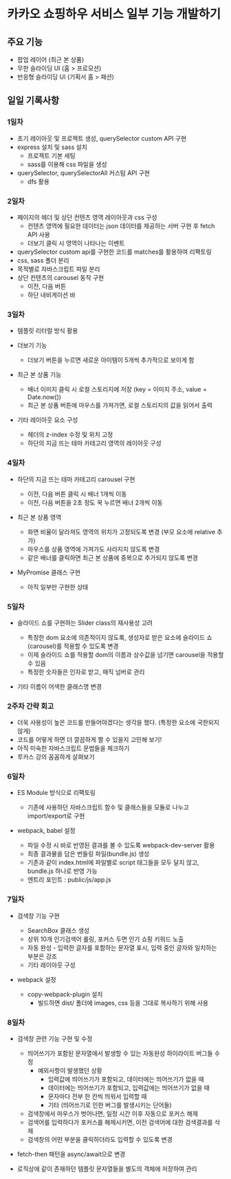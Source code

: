 # 카카오 쇼핑하우 서비스 일부 기능 개발하기

## 주요 기능
* 팝업 레이어 (최근 본 상품)
* 무한 슬라이딩 UI (홈 > 프로모션)
* 반응형 슬라이딩 UI (기획서 홈 > 패션)

## 일일 기록사항
### 1일차
* 초기 레이아웃 및 프로젝트 생성, querySelector custom API 구현
* express 설치 및 sass 설치
  * 프로젝트 기본 세팅
  * sass를 이용해 css 파일을 생성
* querySelector, querySelectorAll 커스텀 API 구현
  * dfs 활용

### 2일차
* 페이지의 헤더 및 상단 컨텐츠 영역 레이아웃과 css 구성
  * 컨텐츠 영역에 필요한 데이터는 json 데이터를 제공하는 서버 구현 후 fetch API 사용
  * 더보기 클릭 시 영역이 나타나는 이벤트
* querySelector custom api를 구현한 코드를 matches를 활용하여 리팩토링
* css, sass 폴더 분리
* 목적별로 자바스크립트 파일 분리
* 상단 컨텐츠의 carousel 동작 구현
  * 이전, 다음 버튼
  * 하단 내비게이션 바

### 3일차
* 템플릿 리터럴 방식 활용
* 더보기 기능
  * 더보기 버튼을 누르면 새로운 아이템이 5개씩 추가적으로 보이게 함

* 최근 본 상품 기능
  * 배너 이미지 클릭 시 로컬 스토리지에 저장 (key = 이미지 주소, value = Date.now())
  * 최근 본 상품 버튼에 마우스를 가져가면, 로컬 스토리지의 값을 읽어서 출력

* 기타 레이아웃 요소 구성
  * 헤더의 z-index 수정 및 위치 고정
  * 하단의 지금 뜨는 테마 카테고리 영역의 레이아웃 구성

### 4일차
* 하단의 지금 뜨는 테마 카테고리 carousel 구현
  * 이전, 다음 버튼 클릭 시 배너 1개씩 이동
  * 이전, 다음 버튼을 2초 정도 꾹 누르면 배너 2개씩 이동

* 최근 본 상품 영역
  * 화면 비율이 달라져도 영역의 위치가 고정되도록 변경 (부모 요소에 relative 추가)
  * 마우스를 상품 영역에 가져가도 사라지지 않도록 변경
  * 같은 배너를 클릭하면 최근 본 상품에 중복으로 추가되지 않도록 변경

* MyPromise 클래스 구현
  * 아직 일부만 구현한 상태


### 5일차
* 슬라이드 쇼를 구현하는 Slider class의 재사용성 고려
  * 특정한 dom 요소에 의존적이지 않도록, 생성자로 받은 요소에 슬라이드 쇼(carousel)를 적용할 수 있도록 변경
  * 이제 슬라이드 쇼를 적용할 dom의 이름과 상수값을 넘기면 carousel을 적용할 수 있음
  * 특정한 숫자들은 인자로 받고, 매직 넘버로 관리

* 기타 이름이 어색한 클래스명 변경


### 2주차 간략 회고
* 더욱 사용성이 높은 코드를 만들어야겠다는 생각을 했다. (특정한 요소에 국한되지 않게)
* 코드를 어떻게 하면 더 깔끔하게 짤 수 있을지 고민해 보기!
* 아직 미숙한 자바스크립트 문법들을 체크하기
* 루카스 강의 꼼꼼하게 살펴보기

### 6일차
* ES Module 방식으로 리팩토링
  * 기존에 사용하던 자바스크립트 함수 및 클래스들을 모듈로 나누고 import/export로 구현

* webpack, babel 설정
  * 파일 수정 시 바로 반영된 결과를 볼 수 있도록 webpack-dev-server 활용
  * 최종 결과물을 담은 번들링 파일(bundle.js) 생성
  * 기존과 같이 index.html에 파일별로 script 태그들을 모두 달지 않고, bundle.js 하나로 반영 가능
  * 엔트리 포인트 : public/js/app.js


### 7일차
* 검색창 기능 구현
  * SearchBox 클래스 생성
  * 상위 10개 인기검색어 롤링, 포커스 두면 인기 쇼핑 키워드 노출
  * 자동 완성 - 입력한 글자를 포함하는 문자열 표시, 입력 중인 글자와 일치하는 부분은 강조
  * 기타 레이아웃 구성

* webpack 설정
  * copy-webpack-plugin 설치
    * 빌드하면 dist/ 폴더에 images, css 등을 그대로 복사하기 위해 사용


### 8일차
* 검색창 관련 기능 구현 및 수정
  * 띄어쓰기가 포함된 문자열에서 발생할 수 있는 자동완성 하이라이트 버그들 수정
    * 예외사항이 발생했던 상황
      * 입력값에 띄어쓰기가 포함되고, 데이터에는 띄어쓰기가 없을 때
      * 데이터에는 띄어쓰기가 포함되고, 입력값에는 띄어쓰기가 없을 때
      * 문자마다 전부 한 칸씩 띄워서 입력할 때
      * 기타 (띄어쓰기로 인한 버그를 발생시키는 단어들)
  * 검색창에서 마우스가 벗어나면, 일정 시간 이후 자동으로 포커스 해제
  * 검색어를 입력하다가 포커스를 해제시키면, 이전 검색어에 대한 검색결과를 삭제
  * 검색창의 어떤 부분을 클릭하더라도 입력할 수 있도록 변경

* fetch-then 패턴을 async/await으로 변경
* 로직상에 같이 존재하던 템플릿 문자열들을 별도의 객체에 저장하여 관리